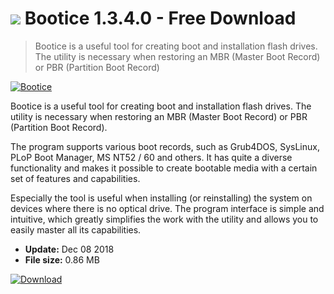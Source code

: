 # ![](https://cdn.softexe.net/static/icon/6/bootice-1183.png) Bootice 1.3.4.0 - Free Download

> Bootice is a useful tool for creating boot and installation flash drives. The utility is necessary when restoring an MBR (Master Boot Record) or PBR (Partition Boot Record)

[![Bootice](https://gallery.dpcdn.pl/imgc/Tools/24869/g_-_420x350_1.5_-_x20130917023701_0.png)](https://softexe.net/win/system/boot-managers/bootice:pphc.html)

Bootice is a useful tool for creating boot and installation flash drives. The utility is necessary when restoring an MBR (Master Boot Record) or PBR (Partition Boot Record).

The program supports various boot records, such as Grub4DOS, SysLinux, PLoP Boot Manager, MS NT52 / 60 and others. It has quite a diverse functionality and makes it possible to create bootable media with a certain set of features and capabilities.

Especially the tool is useful when installing (or reinstalling) the system on devices where there is no optical drive. The program interface is simple and intuitive, which greatly simplifies the work with the utility and allows you to easily master all its capabilities.


- **Update:** Dec 08 2018
- **File size:** 0.86 MB

[![Download](https://cdn.softexe.net/static/img/download.png)](https://softexe.net/win/system/boot-managers/bootice:pphc.html)

